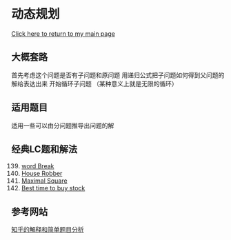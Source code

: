 # 动态规划
<a href="../Menu.md">Click here to return to my main page</a>
## 大概套路
首先考虑这个问题是否有子问题和原问题
用递归公式把子问题如何得到父问题的解给表达出来
开始循环子问题
（某种意义上就是无限的循环）
## 适用题目
适用一些可以由分问题推导出问题的解
## 经典LC题和解法

139. [word Break](https://leetcode-cn.com/problems/word-break/)
198. [House Robber](https://leetcode-cn.com/problems/house-robber/)
221. [Maximal Square](https://leetcode-cn.com/problems/maximal-square/)
309. [Best time to buy stock](https://leetcode-cn.com/problems/best-time-to-buy-and-sell-stock-with-cooldown/)

## 参考网站
[知乎的解释和简单题目分析](https://zhuanlan.zhihu.com/p/348271753)
